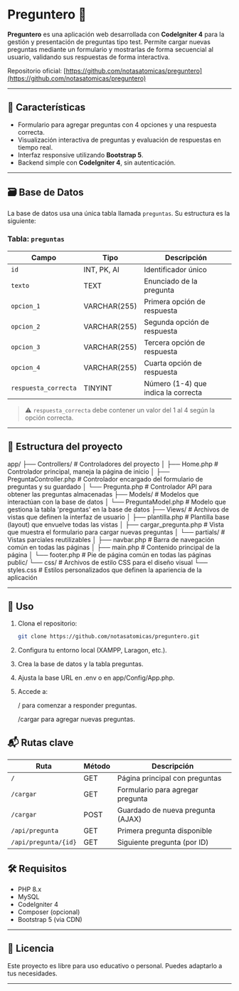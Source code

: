 # Preguntero 🧠

**Preguntero** es una aplicación web desarrollada con **CodeIgniter 4** para la gestión y presentación de preguntas tipo test. Permite cargar nuevas preguntas mediante un formulario y mostrarlas de forma secuencial al usuario, validando sus respuestas de forma interactiva.

Repositorio oficial: [https://github.com/notasatomicas/preguntero](https://github.com/notasatomicas/preguntero)

---

## 🚀 Características

- Formulario para agregar preguntas con 4 opciones y una respuesta correcta.
- Visualización interactiva de preguntas y evaluación de respuestas en tiempo real.
- Interfaz responsive utilizando **Bootstrap 5**.
- Backend simple con **CodeIgniter 4**, sin autenticación.

---

## 🗃️ Base de Datos

La base de datos usa una única tabla llamada `preguntas`. Su estructura es la siguiente:

### Tabla: `preguntas`

| Campo               | Tipo         | Descripción                        |
|--------------------|--------------|------------------------------------|
| `id`               | INT, PK, AI  | Identificador único                |
| `texto`            | TEXT         | Enunciado de la pregunta           |
| `opcion_1`         | VARCHAR(255) | Primera opción de respuesta        |
| `opcion_2`         | VARCHAR(255) | Segunda opción de respuesta        |
| `opcion_3`         | VARCHAR(255) | Tercera opción de respuesta        |
| `opcion_4`         | VARCHAR(255) | Cuarta opción de respuesta         |
| `respuesta_correcta` | TINYINT     | Número (1-4) que indica la correcta|

> ⚠️ `respuesta_correcta` debe contener un valor del 1 al 4 según la opción correcta.

---

## 🧩 Estructura del proyecto

app/
├── Controllers/                # Controladores del proyecto
│   ├── Home.php                # Controlador principal, maneja la página de inicio
│   ├── PreguntaController.php  # Controlador encargado del formulario de preguntas y su guardado
│   └── Pregunta.php            # Controlador API para obtener las preguntas almacenadas
├── Models/                     # Modelos que interactúan con la base de datos
│   └── PreguntaModel.php       # Modelo que gestiona la tabla 'preguntas' en la base de datos
├── Views/                      # Archivos de vistas que definen la interfaz de usuario
│   ├── plantilla.php           # Plantilla base (layout) que envuelve todas las vistas
│   ├── cargar_pregunta.php     # Vista que muestra el formulario para cargar nuevas preguntas
│   └── partials/               # Vistas parciales reutilizables
│       ├── navbar.php          # Barra de navegación común en todas las páginas
│       ├── main.php            # Contenido principal de la página
│       └── footer.php          # Pie de página común en todas las páginas
public/
└── css/                        # Archivos de estilo CSS para el diseño visual
    └── styles.css              # Estilos personalizados que definen la apariencia de la aplicación

---

## 🧪 Uso

1. Clona el repositorio:
   ```bash
   git clone https://github.com/notasatomicas/preguntero.git

2. Configura tu entorno local (XAMPP, Laragon, etc.).

3. Crea la base de datos y la tabla preguntas.

4. Ajusta la base URL en .env o en app/Config/App.php.

5. Accede a:

    / para comenzar a responder preguntas.

    /cargar para agregar nuevas preguntas.

## 📬 Rutas clave

| Ruta                 | Método | Descripción                       |
| -------------------- | ------ | --------------------------------- |
| `/`                  | GET    | Página principal con preguntas    |
| `/cargar`            | GET    | Formulario para agregar pregunta  |
| `/cargar`            | POST   | Guardado de nueva pregunta (AJAX) |
| `/api/pregunta`      | GET    | Primera pregunta disponible       |
| `/api/pregunta/{id}` | GET    | Siguiente pregunta (por ID)       |

## 🛠️ Requisitos

- PHP 8.x
- MySQL
- CodeIgniter 4
- Composer (opcional)
- Bootstrap 5 (via CDN)

---

## 📄 Licencia

Este proyecto es libre para uso educativo o personal. Puedes adaptarlo a tus necesidades.

---